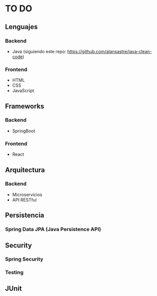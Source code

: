 # TO DO
## Lenguajes
### Backend
- Java (siguiendo este repo: https://github.com/alansastre/java-clean-code)
### Frontend
- HTML
- CSS
- JavaScript

## Frameworks 
### Backend
- SpringBoot
### Frontend
- React

## Arquitectura
### Backend
- Microservicios
- API RESTful

## Persistencia
### Spring Data JPA (Java Persistence API)

## Security
### Spring Security

### Testing
## JUnit 



